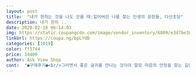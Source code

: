 ```yaml
---
layout: post 
title:  "내가 원하는 것을 나도 모를 때:잃어버린 나를 찾는 인생의 문장들, 다산초당" 
description: 내가 원하 ..
date: 2020-02-18 06:14:03 
img: https://static.coupangcdn.com/image/vendor_inventory/6809/e3d7be385b301d04d347a57b4d7f5452f7ad12bc69eaba7cb80251d082f7.jpg 
linkUrl: https://coupa.ng/bpLYdD 
categories: [1019] 
color: ff1744 
price: 14400 
author: Ask View Shop 
cont:  "●구매후기●<br/>그러면서 좋은 글귀를 만나는 것이야 말로 마음의 안정을 찾는 길입니다.<br/><br/>그리고 책도 술술 잘 읽히고 좋은 것 같아요<br/>나이는 들었지만 내가 정말 무엇을 원하는지, 늦지않았다고 생각하고 책을 다 완주해보려고 합니다<br/>마음이 아픈 사람들이 많구나라는 걸 다시 한번 느꼈습니다.<br/><br/>많은 분들이 이 책을 읽고 힘을 냈으면 좋겠어요.<br/><br/>많은 사람들이 이 책을 읽고 있더라구요<br/>물론 지금 읽은지 얼마 되지는 않았지만 요즘 고민하는 질문에 대한 답을 찾을 수 있을 것 같아서 기대가 됩니다<br/>불안한 마음, 불안한 미래, 불안한 환경<br/>우울할때 보면 좋을것같아요<br/>음... <br/> 제가 책을 잘못 구매했나봐요 ㅠㅠ<br/>이 모든 것들이 내가 불러들인 것인데 제대로 직시하지 못하고 그냥<br/>이게 제일 큰 것 같습니다<br/>저는 진짜 제가 좋아하는것이 뭔지 찾아가고자 이 책을 구매한건데 그냥 우울하고 힘들때보는 힐링 느낌이 강하네요<br/>줄 수 있는지 이 책은 말해 주고 있습니다.<br/><br/>지치고 무기력하고 인생이 재미가 없어질 때 좋은 책 한권이 얼마나 나에게 많은 힘을<br/>쿠팡에서 책은 로켓배송으로 하루만에 받아 볼 수 있는 장점이 있죠<br/>피하려고 하지 말고 내 자신을 제대로 바라보고 나의 감정을 제대로 느끼고<br/>흘려보내다가 더 큰 마음의 불안을 키우고 있습니다.<br/><br/>" 
---
```

